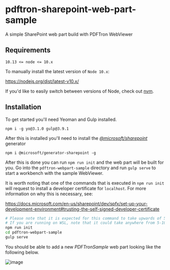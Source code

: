 # pdftron-sharepoint-web-part-sample
A simple SharePoint web part build with PDFTron WebViewer 

## Requirements

```
10.13 <= node <= 10.x
```

To manually install the latest version of `Node 10.x`:

https://nodejs.org/dist/latest-v10.x/

If you'd like to easily switch between versions of Node, check out [nvm](https://github.com/nvm-sh/nvm).

## Installation

To get started you'll need Yeoman and Gulp installed.

```
npm i -g yo@3.1.0 gulp@3.9.1
```

After this is installed you'll need to install the [*@microsoft/sharepoint*](https://www.npmjs.com/package/@microsoft/generator-sharepoint) generator

```
npm i @microsoft/generator-sharepoint -g
```

After this is done you can run `npm run init` and the web part will be built for you. Go into the `pdftron-webpart-sample` directory and run `gulp serve` to start a workbench with the sample WebViewer.

It is worth noting that one of the commands that is executed in `npm run init` will request to install a developer
certificate for `localhost`. For more information on why this is necessary, see:

https://docs.microsoft.com/en-us/sharepoint/dev/spfx/set-up-your-development-environment#trusting-the-self-signed-developer-certificate

```bash
# Please note that it is expected for this command to take upwards of 5 minutes if running natively on Windows
# If you are running on WSL, note that it could take anywhere from 5-10 minutes
npm run init
cd pdftron-webpart-sample
gulp serve
```
You should be able to add a new *PDFTronSample* web part looking like the following below.

![image](https://raw.githubusercontent.com/mike-mh/pdftron-sharepoint-web-part-sample/main/.github/images/localhost-image.png)
